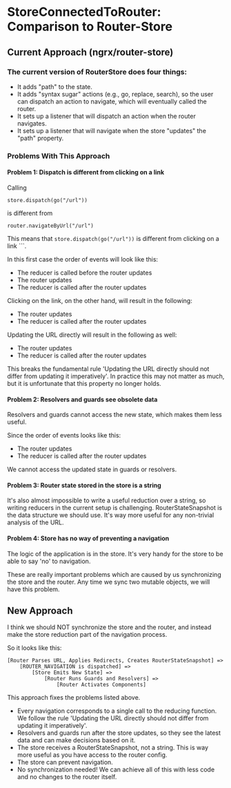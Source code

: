 # StoreConnectedToRouter: Comparison to Router-Store

## Current Approach (ngrx/router-store)

### The current version of RouterStore does four things:

* It adds "path" to the state.
* It adds "syntax sugar" actions (e.g., go, replace, search), so the user can dispatch an action to navigate, which will eventually called the router.
* It sets up a listener that will dispatch an action when the router navigates.
* It sets up a listener that will navigate when the store "updates" the "path" property.

### Problems With This Approach

#### Problem 1: Dispatch is different from clicking on a link

Calling

```
store.dispatch(go("/url"))
```

is different from

```
router.navigateByUrl("/url")
```

This means that `store.dispatch(go("/url"))` is different from clicking on a link ``<a routerLink='/url'>`.

In this first case the order of events will look like this:

* The reducer is called before the router updates
* The router updates
* The reducer is called after the router updates

Clicking on the link, on the other hand, will result in the following:

* The router updates
* The reducer is called after the router updates

Updating the URL directly will result in the following as well:

* The router updates
* The reducer is called after the router updates

This breaks the fundamental rule 'Updating the URL directly should not differ from updating it imperatively'. In practice this may not matter as much, but it is unfortunate that this property no longer holds.



#### Problem 2: Resolvers and guards see obsolete data

Resolvers and guards cannot access the new state, which makes them less useful.

Since the order of events looks like this:

* The router updates
* The reducer is called after the router updates

We cannot access the updated state in guards or resolvers.



#### Problem 3: Router state stored in the store is a string

It's also almost impossible to write a useful reduction over a string, so writing reducers in the current setup is challenging. RouterStateSnapshot is the data structure we should use. It's way more useful for any non-trivial analysis of the URL.




#### Problem 4: Store has no way of preventing a navigation

The logic of the application is in the store. It's very handy for the store to be able to say 'no' to navigation.


These are really important problems which are caused by us synchronizing the store and the router. Any time we sync two mutable objects, we will have this problem.



## New Approach

I think we should NOT synchronize the store and the router, and instead make the store reduction part of the navigation process.

So it looks like this:

```
[Router Parses URL, Applies Redirects, Creates RouterStateSnapshot] =>
    [ROUTER_NAVIGATION is dispatched] =>
        [Store Emits New State] =>
            [Router Runs Guards and Resolvers] =>
                [Router Activates Components]
```

This approach fixes the problems listed above.

* Every navigation corresponds to a single call to the reducing function. We follow the rule 'Updating the URL directly should not differ from updating it imperatively'.
* Resolvers and guards run after the store updates, so they see the latest data and can make decisions based on it.
* The store receives a RouterStateSnapshot, not a string. This is way more useful as you have access to the router config.
* The store can prevent navigation.
* No synchronization needed! We can achieve all of this with less code and no changes to the router itself.